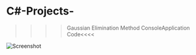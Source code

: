 # C#-Projects-
>>>>Gaussian Elimination Method ConsoleApplication Code<<<<

![Screenshot](https://i.hizliresim.com/Yle7ac.png)